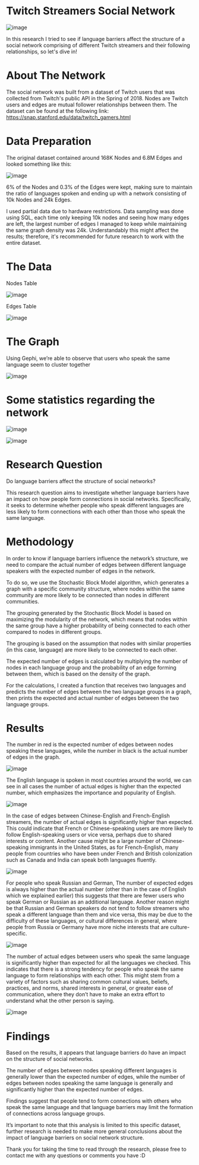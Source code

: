 
# Twitch Streamers Social Network
![image](https://github.com/YounisMalak/Twitch-Social-Network-Analysis/assets/98539466/52be33c6-97bd-4756-8aa2-e7fcbe49e547)

In this research I tried to see if language barriers affect the structure of a social network comprising of different Twitch streamers and their following relationships, so let's dive in!

# About The Network
The social network was built from a dataset of Twitch users that was collected from Twitch's public API in the Spring of 2018. Nodes are Twitch users and edges are mutual follower relationships between them.
The dataset can be found at the following link:
https://snap.stanford.edu/data/twitch_gamers.html

# Data Preparation
The original dataset contained around 168K Nodes and 6.8M 
Edges and looked something like this:

![image](https://github.com/YounisMalak/Twitch-Social-Network-Analysis/assets/98539466/00a4d543-12d7-40e8-9dab-58bc63389afc)

6% of the Nodes and 0.3% of the Edges were kept, making sure to maintain the ratio of languages spoken and ending up with a network consisting of 10k Nodes and 24k Edges.

I used partial data due to hardware restrictions.
Data sampling was done using SQL, each time only keeping 10k nodes and seeing how many edges are left, the largest number of edges I managed to keep while maintaining the same graph density was 24k.
Understandably this might affect the results; therefore, it's recommended for future research to work with the entire dataset.

# The Data
Nodes Table

![image](https://github.com/YounisMalak/Twitch-Social-Network-Analysis/assets/98539466/fe19765c-9dfd-4dd0-98f8-7246635231fc)

Edges Table

![image](https://github.com/YounisMalak/Twitch-Social-Network-Analysis/assets/98539466/35364a35-fa18-4a2b-9644-9030550a0830)

# The Graph
Using Gephi, we’re able to observe that users who speak the same language seem to cluster together

![image](https://github.com/YounisMalak/Twitch-Social-Network-Analysis/assets/98539466/298782e4-3051-4ac3-b398-aab4c90be96f)

# Some statistics regarding the network
![image](https://github.com/YounisMalak/Twitch-Social-Network-Analysis/assets/98539466/f09e1150-79ba-4b50-b1e7-743d6f5b1513)


![image](https://github.com/YounisMalak/Twitch-Social-Network-Analysis/assets/98539466/930a3901-bdda-45a9-a6d9-031d9fd5c307)

# Research Question
Do language barriers affect the structure of social networks?

This research question aims to investigate whether language barriers have an impact on how people form connections in social networks. Specifically, it seeks to determine whether people who speak different languages are less likely to form connections with each other than those who speak the same language. 

# Methodology

In order to know if language barriers influence the network’s structure, we need to compare the actual number of edges between different language speakers with the expected number of edges in the network.

To do so, we use the Stochastic Block Model algorithm, which generates a graph with a specific community structure, where nodes within the same community are more likely to be connected than nodes in different communities.

The grouping generated by the Stochastic Block Model is based on maximizing the modularity of the network, which means that nodes within the same group have a higher probability of being connected to each other compared to nodes in different groups. 

The grouping is based on the assumption that nodes with similar properties (in this case, language) are more likely to be connected to each other.

The expected number of edges is calculated by multiplying the number of nodes in each language group and the probability of an edge forming between them, which is based on the density of the graph.

For the calculations, I created a function that receives two languages and predicts the number of edges between the two language groups in a graph, then prints the expected and actual number of edges between the two language groups.

# Results

The number in red is the expected number of edges between nodes speaking these languages, while the number in black is the actual number of edges in the graph.

![image](https://github.com/YounisMalak/Twitch-Social-Network-Analysis/assets/98539466/a28e3399-9888-4331-b6f5-877c0189bcbd)


The English language is spoken in most countries around the world, we can see in all cases the number of actual edges is higher than the expected number, which emphasizes the importance and popularity of English.

![image](https://github.com/YounisMalak/Twitch-Social-Network-Analysis/assets/98539466/1b556870-ccf6-4ff4-9d5f-75f2da354edd)

In the case of edges between Chinese-English and French-English streamers, the number of actual edges is significantly higher than expected. This could indicate that French or Chinese-speaking users are more likely to follow English-speaking users or vice versa, perhaps due to shared interests or content.
Another cause might be a large number of Chinese-speaking immigrants in the United States, as for French-English, many people from countries who have been under French and British colonization such as Canada and India can speak both languages fluently.

![image](https://github.com/YounisMalak/Twitch-Social-Network-Analysis/assets/98539466/5e757d6e-cc6e-4283-8ab5-c798f0fa9fe9)

For people who speak Russian and German, The number of expected edges is always higher than the actual number (other than in the case of English which we explained earlier) this suggests that there are fewer users who speak German or Russian as an additional language.
Another reason might be that Russian and German speakers do not tend to follow streamers who speak a different language than them and vice versa, this may be due to the difficulty of these languages, or cultural differences in general, where people from Russia or Germany have more niche interests that are culture-specific.

![image](https://github.com/YounisMalak/Twitch-Social-Network-Analysis/assets/98539466/9312b77a-673f-45b1-a4d1-0586817b7269)

The number of actual edges between users who speak the same language is significantly higher than expected for all the languages we checked. 
This indicates that there is a strong tendency for people who speak the same language to form relationships with each other.
This might stem from a variety of factors such as sharing common cultural values, beliefs, practices, and norms, shared interests in general, or greater ease of communication, where they don’t have to make an extra effort to understand what the other person is saying.

![image](https://github.com/YounisMalak/Twitch-Social-Network-Analysis/assets/98539466/ebf6cb1c-b5dc-43ec-b7c1-a86080017695)

# Findings
 Based on the results, it appears that language barriers do have an impact on the structure of social networks.

 The number of edges between nodes speaking different languages is generally lower than the expected number of edges, while the number of edges between nodes speaking the same language is generally and significantly higher than the expected number of edges. 

  Findings suggest that people tend to form connections with others who speak the same language and that language barriers may limit the formation of connections across language groups. 

 It’s important to note that this analysis is limited to this specific dataset, further research is needed to make more general conclusions about the impact of language barriers on social network structure.

 Thank you for taking the time to read through the research, please free to contact me with any questions or comments you have :D
